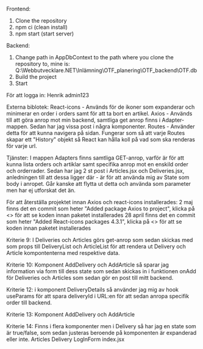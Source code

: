 Frontend:
1. Clone the repository
2. npm ci (clean install)
3. npm start (start server)

Backend:
1. Change path in AppDbContext to the path where you clone the repository to, mine is: Q:\Webbutvecklare.NET\Inlämning\OTF_planering\OTF_backend\OTF.db
2. Build the project
3. Start

För att logga in:
Henrik
admin123

Externa biblotek:
React-icons - Används för de ikoner som expanderar och minimerar en order i orders samt för att ta bort en artikel.
Axios - Används till att göra anrop mot min backend, samtliga get anrop finns i Adapter-mappen. Sedan har jag vissa post i några komponenter.
Routes - Använder detta för att kunna navigera på sidan. Fungerar som så att varje Routes skapar ett "History" objekt så React kan hålla koll på vad som ska renderas för varje url.

Tjänster:
I mappen Adapters finns samtliga GET-anrop, varför är för att kunna lista orders och artiklar samt specifika anrop mot en enskild order och orderrader. Sedan har jag 2 st post i Articles.jsx och Deliveries.jsx, anledningen till att dessa ligger där -
är för att använda mig av State som body i anropet. Går kanske att flytta ut detta och använda som parameter men har ej utforskat det än.

För att återställa projektet innan Axios och react-icons installerades:
2 maj finns det en commit som heter "Added package Axios to project", klicka på <> för att se koden innan paketet installerades
28 april finns det en commit som heter "Added React-icons packages 4.3.1", klicka på <> för att se koden innan paketet installerades

Kriterie 9:
I Deliveries och Articles görs get-anrop som sedan skickas med som props till DeliveryList och ArticleList för att rendera ut Delivery och Article kompontenterna med respektive data.

Kriterie 10:
Komponent AddDelivery och AddArticle så sparar jag information via form till dess state som sedan skickas in i funktionen onAdd för Deliveries och Articles som sedan gör en post till mitt backend.

Kriterie 12:
i komponent DeliveryDetails så använder jag mig av hook useParams för att spara deliveryId i URL:en för att sedan anropa specifik order till backend.

Kriterie 13:
Komponent AddDelivery och AddArticle

Kriterie 14:
Finns i flera komponenter men i Delivery så har jag en state som är true/false, som sedan justeras beroende på komponenten är expanderad eller inte.
Articles
Delivery
LogInForm
index.jsx
